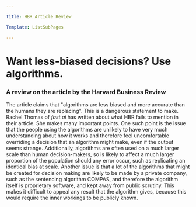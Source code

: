 ```yaml
---

Title: HBR Article Review

Template: ListSubPages

---
```


# Want less-biased decisions? Use algorithms.

### A review on the article by the Harvard Business Review

The article claims that "algorithms are less biased and more accurate than the humans they are replacing". This is a dangerous statement to make. Rachel Thomas of *fast.ai* has written about what HBR fails to mention in their article. She makes many important points. One such point is the issue that the people using the algorithms are unlikely to have very much understanding about how it works and therefore feel uncomfortable overriding a decision that an algorithm might make, even if the output seems strange. Additionally, algorithms are often used on a much larger scale than human decision-makers, so is likely to affect a much larger proportion of the population should any error occur, such as replicating an identical bias at scale. Another issue is that a lot of the algorithms that might be created for decision making are likely to be made by a private company, such as the sentencing algorithm COMPAS, and therefore the algorithm itself is proprietary software, and kept away from public scrutiny. This makes it difficult to appeal any result that the algorithm gives, because this would require the inner workings to be publicly known. 


